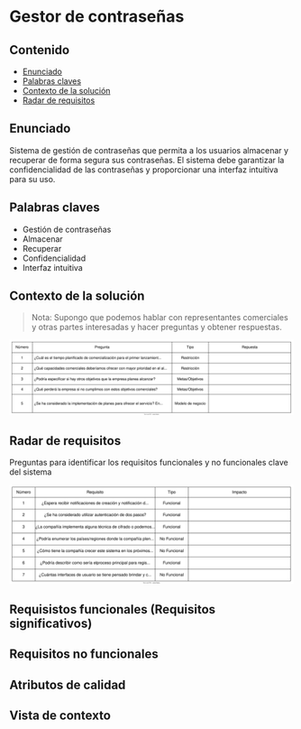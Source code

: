 # Gestor de contraseñas

## Contenido

* [Enunciado](#enunciado)
* [Palabras claves](#palabras-claves)
* [Contexto de la solución](#contexto-de-la-solución)
* [Radar de requisitos](#radar-de-requisitos)

## Enunciado

Sistema de gestión de contraseñas que permita a los usuarios almacenar y recuperar de forma segura sus contraseñas. El sistema debe garantizar la confidencialidad de las contraseñas y proporcionar una interfaz intuitiva para su uso.

## Palabras claves

* Gestión de contraseñas
* Almacenar
* Recuperar
* Confidencialidad
* Interfaz intuitiva

## Contexto de la solución

> Nota:
   > Supongo que podemos hablar con representantes comerciales y otras partes interesadas y hacer preguntas y obtener respuestas.

![Alt](/katas/password-manager/context_questions.svg)

## Radar de requisitos

Preguntas para identificar los requisitos funcionales y no funcionales clave del sistema

![Alt](/katas/password-manager/requirements_radar.svg)

## Requisistos funcionales (Requisitos significativos)

## Requisitos no funcionales

## Atributos de calidad

## Vista de contexto